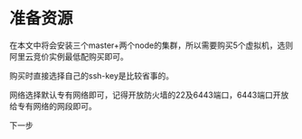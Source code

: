 # 准备资源

在本文中将会安装三个master+两个node的集群，所以需要购买5个虚拟机，选则阿里云竞价实例最低配购买即可。

购买时直接选择自己的ssh-key是比较省事的。

网络选择默认专有网络即可，记得开放防火墙的22及6443端口，6443端口开放给专有网络的网段即可。

下一步[]()
